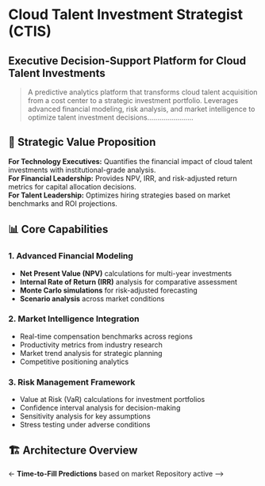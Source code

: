# Cloud Talent Investment Strategist (CTIS)

## Executive Decision-Support Platform for Cloud Talent Investments

> A predictive analytics platform that transforms cloud talent acquisition from a cost center to a strategic investment portfolio. Leverages advanced financial modeling, risk analysis, and market intelligence to optimize talent investment decisions.......................

## 🎯 Strategic Value Proposition

**For Technology Executives:** Quantifies the financial impact of cloud talent investments with institutional-grade analysis.  
**For Financial Leadership:** Provides NPV, IRR, and risk-adjusted return metrics for capital allocation decisions.  
**For Talent Leadership:** Optimizes hiring strategies based on market benchmarks and ROI projections.

## 📊 Core Capabilities

### 1. Advanced Financial Modeling
- **Net Present Value (NPV)** calculations for multi-year investments
- **Internal Rate of Return (IRR)** analysis for comparative assessment
- **Monte Carlo simulations** for risk-adjusted forecasting
- **Scenario analysis** across market conditions

### 2. Market Intelligence Integration
- Real-time compensation benchmarks across regions
- Productivity metrics from industry research
- Market trend analysis for strategic planning
- Competitive positioning analytics

### 3. Risk Management Framework
- Value at Risk (VaR) calculations for investment portfolios
- Confidence interval analysis for decision-making
- Sensitivity analysis for key assumptions
- Stress testing under adverse conditions

## 🏗️ Architecture Overview
<- **Time-to-Fill Predictions** based on market Repository active -->
